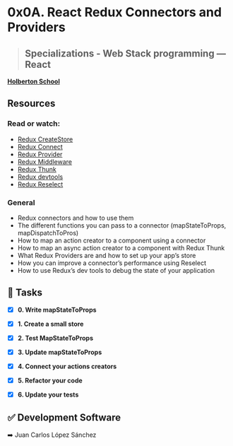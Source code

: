 # 0x0A. React Redux Connectors and Providers
> ## Specializations - Web Stack programming ― React  
**[Holberton School](https://www.holbertonschool.com/)**

## Resources
### Read or watch:
* [Redux CreateStore](https://react-redux.js.org/api/connect)
* [Redux Connect](https://react-redux.js.org/api/connect)
* [Redux Provider](https://react-redux.js.org/api/provider)
* [Redux Middleware](https://redux.js.org/tutorials/fundamentals/part-4-store#middleware)
* [Redux Thunk](https://github.com/reduxjs/redux-thunk)
* [Redux devtools](https://chrome.google.com/webstore/detail/redux-devtools/lmhkpmbekcpmknklioeibfkpmmfibljd?hl=en)
* [Redux Reselect](https://github.com/reduxjs/reselect)



### General
* Redux connectors and how to use them
* The different functions you can pass to a connector (mapStateToProps, mapDispatchToPros)
* How to map an action creator to a component using a connector
* How to map an async action creator to a component with Redux Thunk
* What Redux Providers are and how to set up your app’s store
* How you can improve a connector’s performance using Reselect
* How to use Redux’s dev tools to debug the state of your application


## :bookmark_tabs: Tasks
* [x] **0. Write mapStateToProps**
* [x] **1. Create a small store**
* [x] **2. Test MapStateToProps**
* [x] **3. Update mapStateToProps**
* [x] **4. Connect your actions creators**
* [x] **5. Refactor your code**
* [x] **6. Update your tests**


## :white_check_mark: Development Software
:arrow_right: Juan Carlos López Sánchez 